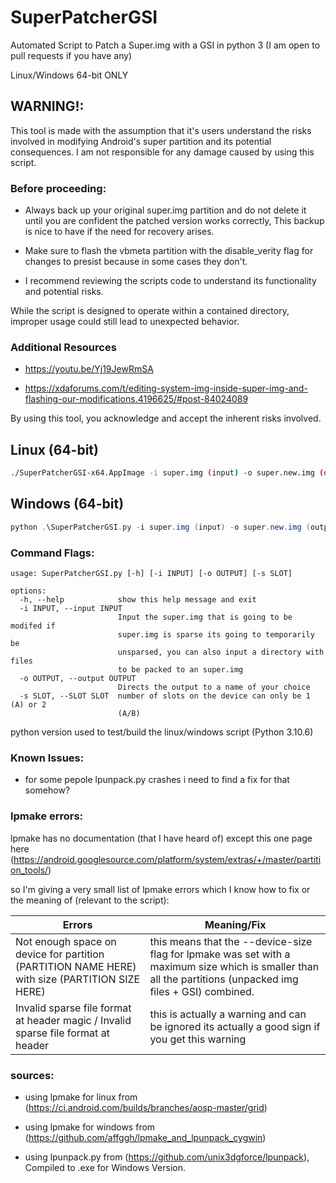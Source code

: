 # SuperPatcherGSI
Automated Script to Patch a Super.img with a GSI in python 3 (I am open to pull requests if you have any)

Linux/Windows 64-bit ONLY

## WARNING!:
This tool is made with the assumption that it's users understand the risks involved in modifying Android's super partition and its potential consequences. I am not responsible for any damage caused by using this script.

### Before proceeding:

  * Always back up your original super.img partition and do not delete it until you are confident the patched version works correctly, This backup is nice to have if the need for recovery arises.
    
  * Make sure to flash the vbmeta partition with the disable_verity flag for changes to presist because in some cases they don't.
    
  * I recommend reviewing the scripts code to understand its functionality and potential risks.

While the script is designed to operate within a contained directory, improper usage could still lead to unexpected behavior.

### Additional Resources

  * https://youtu.be/Yj19JewRmSA
    
  * https://xdaforums.com/t/editing-system-img-inside-super-img-and-flashing-our-modifications.4196625/#post-84024089

By using this tool, you acknowledge and accept the inherent risks involved.


## Linux (64-bit)
```bash
./SuperPatcherGSI-x64.AppImage -i super.img (input) -o super.new.img (output) -s 2 (device slots)
```

## Windows (64-bit)
```powershell
python .\SuperPatcherGSI.py -i super.img (input) -o super.new.img (output) -s 2 (device slots)
```

### Command Flags:
```
usage: SuperPatcherGSI.py [-h] [-i INPUT] [-o OUTPUT] [-s SLOT]

options:
  -h, --help            show this help message and exit
  -i INPUT, --input INPUT
                        Input the super.img that is going to be modifed if
                        super.img is sparse its going to temporarily be
                        unsparsed, you can also input a directory with files
                        to be packed to an super.img
  -o OUTPUT, --output OUTPUT
                        Directs the output to a name of your choice
  -s SLOT, --SLOT SLOT  number of slots on the device can only be 1 (A) or 2
                        (A/B)
```

python version used to test/build the linux/windows script (Python 3.10.6)

### Known Issues:
 * for some pepole lpunpack.py crashes i need to find a fix for that somehow?

### lpmake errors: 
lpmake has no documentation (that I have heard of) except this one page here (https://android.googlesource.com/platform/system/extras/+/master/partition_tools/)

so I'm giving a very small list of lpmake errors which I know how to fix or the meaning of (relevant to the script):

Errors  | Meaning/Fix
------------- | -------------
Not enough space on device for partition (PARTITION NAME HERE) with size (PARTITION SIZE HERE)  | this means that the --device-size flag for lpmake was set with a maximum size which is smaller than all the partitions (unpacked img files + GSI) combined.
Invalid sparse file format at header magic / Invalid sparse file format at header | this is actually a warning and can be ignored its actually a good sign if you get this warning


### sources:
* using lpmake for linux from (https://ci.android.com/builds/branches/aosp-master/grid)

* using lpmake for windows from (https://github.com/affggh/lpmake_and_lpunpack_cygwin)

* using lpunpack.py from (https://github.com/unix3dgforce/lpunpack), Compiled to .exe for Windows Version.
